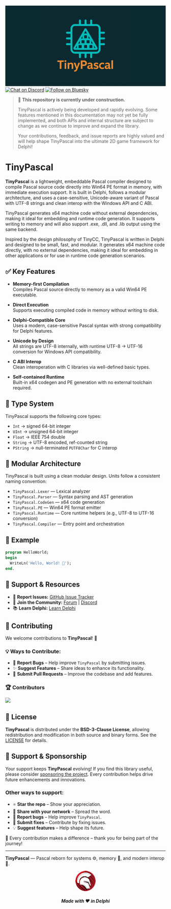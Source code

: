 ![TinyPascal](media/tinypascal.png)  
[![Chat on Discord](https://img.shields.io/discord/754884471324672040?style=for-the-badge)](https://discord.gg/tPWjMwK)
[![Follow on Bluesky](https://img.shields.io/badge/Bluesky-tinyBigGAMES-blue?style=for-the-badge&logo=bluesky)](https://bsky.app/profile/tinybiggames.com)

> 🚧 **This repository is currently under construction.**
>
> TinyPascal is actively being developed and rapidly evolving. Some features mentioned in this documentation may not yet be fully implemented, and both APIs and internal structure are subject to change as we continue to improve and expand the library.
>
> Your contributions, feedback, and issue reports are highly valued and will help shape TinyPascal into the ultimate 2D game framework for Delphi!
    
# TinyPascal
  
**TinyPascal** is a lightweight, embeddable Pascal compiler designed to compile Pascal source code directly into Win64 PE format in memory, with immediate execution support. It is built in Delphi, follows a modular architecture, and uses a case-sensitive, Unicode-aware variant of Pascal with UTF-8 strings and clean interop with the Windows API and C ABI.

TinyPascal generates x64 machine code without external dependencies, making it ideal for embedding and runtime code generation. It supports writing to memory and will also support .exe, .dll, and .lib output using the same backend.  

Inspired by the design philosophy of TinyCC, TinyPascal is written in Delphi and designed to be small, fast, and modular. It generates x64 machine code directly, with no external dependencies, making it ideal for embedding in other applications or for use in runtime code generation scenarios.

## ✅ Key Features

- **Memory-first Compilation**  
  Compiles Pascal source directly to memory as a valid Win64 PE executable.

- **Direct Execution**  
  Supports executing compiled code in memory without writing to disk.

- **Delphi-Compatible Core**  
  Uses a modern, case-sensitive Pascal syntax with strong compatibility for Delphi features.

- **Unicode by Design**  
  All strings are UTF-8 internally, with runtime UTF-8 → UTF-16 conversion for Windows API compatibility.

- **C ABI Interop**  
  Clean interoperation with C libraries via well-defined basic types.

- **Self-contained Runtime**  
  Built-in x64 codegen and PE generation with no external toolchain required.

## 🔧 Type System

TinyPascal supports the following core types:

- `Int` → signed 64-bit integer
- `UInt` → unsigned 64-bit integer
- `Float` → IEEE 754 double
- `String` → UTF-8 encoded, ref-counted string
- `PString` → null-terminated `PUTF8Char` for C interop

## 🧱 Modular Architecture

TinyPascal is built using a clean modular design. Units follow a consistent naming convention:

- `TinyPascal.Lexer` — Lexical analyzer
- `TinyPascal.Parser` — Syntax parsing and AST generation
- `TinyPascal.CodeGen` — x64 code generation
- `TinyPascal.PE` — Win64 PE format emitter
- `TinyPascal.Runtime` — Core runtime helpers (e.g., UTF-8 to UTF-16 conversion)
- `TinyPascal.Compiler` — Entry point and orchestration

## 📜 Example

```pascal
program HelloWorld;
begin
  WriteLn('Hello, World! 🚀');
end.
```  
  

## 💬 Support & Resources

- 🐞 **Report Issues:** [GitHub Issue Tracker](https://github.com/tinyBigGAMES/TinyPascal/issues)  
- 💬 **Join the Community:** [Forum](https://github.com/tinyBigGAMES/TinyPascal/discussions) | [Discord](https://discord.gg/tPWjMwK)  
- 📚 **Learn Delphi:** [Learn Delphi](https://learndelphi.org)  

## 🤝 Contributing

We welcome contributions to **TinyPascal**! 🚀  

### 💡 Ways to Contribute:
- 🐛 **Report Bugs** – Help improve `TinyPascal` by submitting issues.  
- ✨ **Suggest Features** – Share ideas to enhance its functionality.  
- 🔧 **Submit Pull Requests** – Improve the codebase and add features.  

### 🏆 Contributors

<a href="https://github.com/tinyBigGAMES/TinyPascal/graphs/contributors">
  <img src="https://contrib.rocks/image?repo=tinyBigGAMES/TinyPascal&max=500&columns=20&anon=1" />
</a>

## 📜 License

**TinyPascal** is distributed under the **BSD-3-Clause License**, allowing redistribution and modification in both source and binary forms. 
See the [LICENSE](https://github.com/tinyBigGAMES/TinyPascal?tab=BSD-3-Clause-1-ov-file#BSD-3-Clause-1-ov-file) for details.

## 💖 Support & Sponsorship

Your support keeps **TinyPascal** evolving! If you find this library useful, please consider [sponsoring the project](https://github.com/sponsors/tinyBigGAMES). Every contribution helps drive future enhancements and innovations.

### Other ways to support:
- ⭐ **Star the repo** – Show your appreciation.  
- 📢 **Share with your network** – Spread the word.  
- 🐛 **Report bugs** – Help improve `TinyPascal`.  
- 🔧 **Submit fixes** – Contribute by fixing issues.  
- 💡 **Suggest features** – Help shape its future.  

🚀 Every contribution makes a difference – thank you for being part of the journey!  
  
---

**TinyPascal** — Pascal reborn for systems ⚙️, memory 🧠, and modern interop 🔗.

<p align="center">
  <img src="media/delphi.png" alt="Delphi">
</p>
<h5 align="center">Made with ❤️ in Delphi</h5>